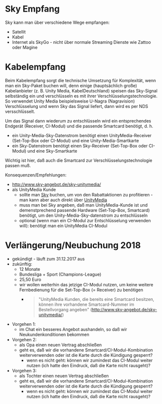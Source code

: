 # Sky Empfang
Sky kann man über verschiedene Wege empfangen:

* Satellit
* Kabel
* Internet als SkyGo - nicht über normale Streaming Dienste wie Zattoo oder Magine

# Kabelempfang
Beim Kabelempfang sorgt die technische Umsetzung für Komplexität, wenn man ein Sky-Paket buchen will, denn einige (hauptsächlich große) Kabelanbieter (z. B. Unity Media, KabelDeutschland) speisen das Sky-Signal selbständig ein und verschlüsseln es mit ihrer Verschlüsselungstechnologie. So verwendet Unity Media beispielsweise U-Nagra (Nagravision) Verschlüsselung und wenn Sky das Signal liefert, dann wird es per NDS versschlüsselt.

Um das Signal dann wiederum zu entschlüsseln wird ein entsprechendes Endgerät (Receiver, CI-Modul) und die passende Smartcard benötigt, d. h. 

* ein Unity-Media-Sky-Datenstrom benötigt einen UnityMedia-Receiver (Set-Top-Box oder CI-Modul) und eine Unity-Media-Smartkarte
* ein Sky-Datenstrom benötigt einen Sky-Receiver (Set-Top-Box oder CI-Modul) und eine Sky-Smartkarte

Wichtig ist hier, daß auch die Smartcard zur Verschlüsselungstechnologie passen muß.

Konsequenzen/Empfehlungen:
*  http://www.sky-angebot.de/sky-unitymedia/
* als UnityMedia Kunde
  * sollte man [Sky](http://www.sky.de)  buchen, um von den Rabattaktionen zu profitieren - man kann aber auch direkt über [UnityMedia](http://www.unitymedia.de)
  * muss man bei Sky angeben, daß man UnityMedia-Kunde ist und demenstprechend passende Hardware (Set-Top-Box, Smartcard) benötigt, um den Unity-Media-Sky-datenstrom zu entschlüsseln
  * optional (wenn man ein CI-Modul zur Entschlüsselung verwenden will): benötigt man ein UnityMedia CI-Modul 

# Verlängerung/Neubuchung 2018
* gekündigt - läuft zum 31.12.2017 aus
* zukünftig:
  * 12 Monate
  * Bundesliga + Sport (Champions-League)
  * 25,50 Euro
  * wir wollen weiterhin das jetzige CI-Modul nutzen, um keine weitere Fernbedienung für die Set-Top-Box (= Receiver) zu benötigen
    * > "UnityMedia Kunden, die bereits eine Smartcard besitzen, können ihre vorhandene Smartcard-Nummer im Bestellvorgang angeben" (http://www.sky-angebot.de/sky-unitymedia/)
* Vorgehen 1:
  * im Chat ein besseres Angebot aushandeln, so daß wir Neukundenkonditionen bekommen
* Vorgehen 2:
  * als Opa einen neuen Vertrag abschließen
  * geht es, daß wir die vorhandene Smartcard/CI-Modul-Kombination weiterverwenden oder ist die Karte durch die Kündigung gesperrt?
    * wenn es nicht geht: können wir zumindest das CI-Modul weiter nutzen (ich hatte den Eindruck, daß die Karte nicht rausgeht)?
* Vorgehen 3:
  * als Tochter einen neuen Vertrag abschließen
  * geht es, daß wir die vorhandene Smartcard/CI-Modul-Kombination weiterverwenden oder ist die Karte durch die Kündigung gesperrt?
    * wenn es nicht geht: können wir zumindest das CI-Modul weiter nutzen (ich hatte den Eindruck, daß die Karte nicht rausgeht)?
